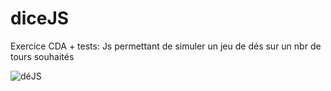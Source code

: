 # diceJS
Exercice CDA + tests: Js permettant de simuler un jeu de dés sur un nbr de tours souhaités

![déJS](https://github.com/Camille-Durand/CoursJS/assets/75265358/6bd1900c-cb6d-4849-9686-72a2174dfe7e)
